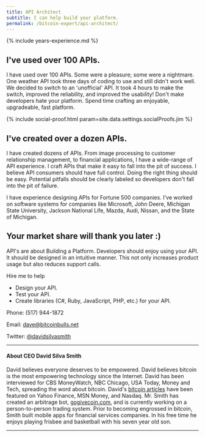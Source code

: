 ```yaml
---
title: API Architect
subtitle: I can help build your platform.
permalink: /bitcoin-expert/api-architect/
---
```


{% include years-experience.md %}

## I've used over 100 APIs.

I have used over 100 APIs. Some were a pleasure; some were a nightmare. One weather API took three days of coding to use and still didn't work well. We decided to switch to an 'unofficial' API. It took 4 hours to make the switch, improved the reliability, and improved the usability! Don't make developers hate your platform. Spend time crafting an enjoyable, upgradeable, fast platform. 

{% include social-proof.html param=site.data.settings.socialProofs.jim %} 

## I've created over a dozen APIs.

I have created dozens of APIs. From image processing to customer relationship management, to financial applications, I have a wide-range of API experience. I craft APIs that make it easy to fall into the pit of success. I believe API consumers should have full control. Doing the right thing should be easy. Potential pitfalls should be clearly labeled so developers don't fall into the pit of failure.

I have experience designing APIs for Fortune 500 companies. I've worked on software systems for companies like Microsoft, John Deere, Michigan State University, Jackson National Life, Mazda, Audi, Nissan, and the State of Michigan.

## Your market share will thank you later :)
API's are about Building a Platform. Developers should enjoy using your API. It should be designed in an intuitive manner. This not only increases product usage but also reduces support calls.

Hire me to help 

* Design your API.
* Test your API.
* Create libraries (C#, Ruby, JavaScript, PHP, etc.) for your API.

Phone: (517) 944-1872

Email: <dave@bitcoinbulls.net>

Twitter: [@davidsilvasmith](http://www.twitter.com/davidsilvasmith)


---

#### About CEO David Silva Smith
David believes everyone deserves to be empowered. David believes bitcoin is the most empowering technology since the Internet. David has been interviewed for CBS MoneyWatch, NBC Chicago, USA Today, Money and Tech, spreading the word about bitcoin. David's [bitcoin articles](http://www.benzinga.com/author/david-smith) have been featured on Yahoo Finance, MSN Money, and Nasdaq. Mr. Smith has created an arbitrage bot, [gogivecoin.com](http://www.gogivecoin.com), and is currently working on a person-to-person trading system. Prior to becoming engrossed in bitcoin, Smith built mobile apps for financial services companies. In his free time he enjoys playing frisbee and basketball with his seven year old son.

---
